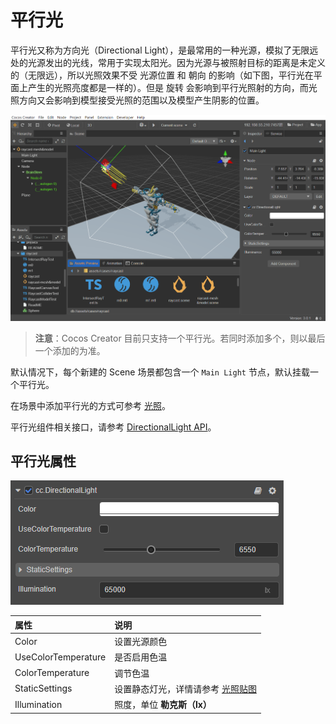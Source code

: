 # 平行光

平行光又称为方向光（Directional Light），是最常用的一种光源，模拟了无限远处的光源发出的光线，常用于实现太阳光。因为光源与被照射目标的距离是未定义的（无限远），所以光照效果不受 光源位置 和 朝向 的影响（如下图，平行光在平面上产生的光照亮度都是一样的）。但是 旋转 会影响到平行光照射的方向，而光照方向又会影响到模型接受光照的范围以及模型产生阴影的位置。

![image](dirlights/dir-light.jpg)

> **注意**：Cocos Creator 目前只支持一个平行光。若同时添加多个，则以最后一个添加的为准。

默认情况下，每个新建的 Scene 场景都包含一个 `Main Light` 节点，默认挂载一个平行光。

在场景中添加平行光的方式可参考 [光照](../../light.md)。

平行光组件相关接口，请参考 [DirectionalLight API](__APIDOC__/zh/classes/component_light.directionallight.html)。

## 平行光属性

![image](dirlights/dir-light-prop.png)

| 属性 | 说明 |
| :------ | :-- |
| Color | 设置光源颜色 |
| UseColorTemperature | 是否启用色温 |
| ColorTemperature | 调节色温 |
| StaticSettings | 设置静态灯光，详情请参考 [光照贴图](../lightmap.md) |
| Illumination | 照度，单位 **勒克斯（lx）** |
